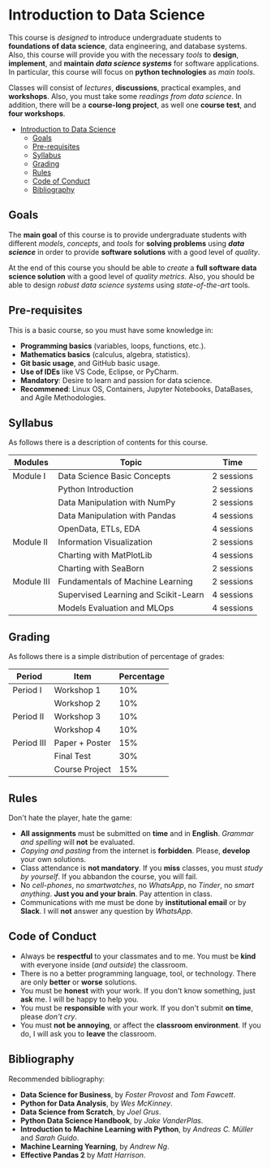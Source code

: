 # Introduction to Data Science

This course is _designed_ to introduce undergraduate students to
__foundations of data science__, data engineering, and database systems.
Also, this course will provide you with the necessary _tools_ to __design__, __implement__, and __maintain__ ___data science systems___ for software applications. In particular, this course will focus on __python technologies__ as _main tools_.

Classes will consist of _lectures_, __discussions__, practical examples, and __workshops__. Also, you must take some _readings from data science_. In addition, there will be a __course-long project__, as well one __course test__, and __four workshops__. 

- [Introduction to Data Science](#introduction-to-data-science)
  - [Goals](#goals)
  - [Pre-requisites](#pre-requisites)
  - [Syllabus](#syllabus)
  - [Grading](#grading)
  - [Rules](#rules)
  - [Code of Conduct](#code-of-conduct)
  - [Bibliography](#bibliography)

## Goals

The __main goal__ of this course is to provide undergraduate students with different _models_, _concepts_, and _tools_ for __solving problems__ using ___data science___ in order to provide __software solutions__ with a good level of _quality_.

At the end of this course you should be able to _create_ a __full software data science solution__ with a good level of _quality metrics_. Also, you should be able to design _robust data science systems_ using _state-of-the-art_ tools.

## Pre-requisites

This is a basic course, so you must have some knowledge in:
- __Programming basics__ (variables, loops, functions, etc.).
- __Mathematics basics__ (calculus, algebra, statistics).
- __Git basic usage__, and GitHub basic usage.
- __Use of IDEs__ like VS Code, Eclipse, or PyCharm.
- __Mandatory__: Desire to learn and passion for data science.
- __Recommened__: Linux OS, Containers, Jupyter Notebooks,
DataBases, and Agile Methodologies.

## Syllabus

As follows there is a description of contents for this course.

| Modules    | Topic                                | Time       |
| ---------- | ------------------------------------ | ---------- |
| Module I   | Data Science Basic Concepts          | 2 sessions |
|            | Python Introduction                  | 2 sessions |
|            | Data Manipulation with NumPy         | 2 sessions |
|            | Data Manipulation with Pandas        | 4 sessions |
|            | OpenData, ETLs, EDA                  | 4 sessions |
| Module II  | Information Visualization            | 2 sessions |
|            | Charting with MatPlotLib             | 4 sessions |
|            | Charting with SeaBorn                | 2 sessions |
| Module III | Fundamentals of Machine Learning     | 2 sessions |
|            | Supervised Learning and Scikit-Learn | 4 sessions |
|            | Models Evaluation and MLOps          | 4 sessions |

## Grading

As follows there is a simple distribution of percentage of grades:


| Period | Item | Percentage |
| --- | --- | --- |
| Period I | Workshop 1 | 10% |
|  | Workshop 2 | 10% |
| Period II | Workshop 3 | 10% |
|  | Workshop 4 | 10% |
| Period III | Paper + Poster | 15% |
|  | Final Test | 30% |
|  | Course Project | 15% |

## Rules 

Don't hate the player, hate the game:

- __All assignments__ must be submitted on __time__ and in __English__. _Grammar and spelling_ will __not__ be evaluated.
- _Copying and pasting_ from the internet is __forbidden__. Please, __develop__ your own solutions.
- Class attendance is __not mandatory__. If you __miss__ classes, you must _study by yourself_. If you abbandon the course, you will fail.
- No _cell-phones_, no _smartwatches_, no _WhatsApp_, no _Tinder_, no _smart anything_. __Just you and your brain__. Pay attention in class.
- Communications with me must be done by __institutional email__ or by __Slack__. I will __not__ answer any question by _WhatsApp_.

## Code of Conduct

- Always be __respectful__ to your classmates and to me. You must be __kind__ with everyone inside (_and outside_) the classroom.
- There is no a better programming language, tool, or technology. There are only __better__ or __worse__ solutions.
- You must be __honest__ with your work. If you don't know something, just __ask__ me. I will be happy to help you.
- You must be __responsible__ with your work. If you don't submit __on time__, please _don't cry_.
- You must __not be annoying__, or affect the __classroom environment__. If you do, I will ask you to __leave__ the classroom.

## Bibliography

Recommended bibliography:
- __Data Science for Business__, by _Foster Provost_ and _Tom Fawcett_.
- __Python for Data Analysis__, by _Wes McKinney_.
- __Data Science from Scratch__, by _Joel Grus_.
- __Python Data Science Handbook__, by _Jake VanderPlas_.
- __Introduction to Machine Learning with Python__, by _Andreas C. Müller_ and _Sarah Guido_.
- __Machine Learning Yearning__, by _Andrew Ng_.
- __Effective Pandas 2__ by _Matt Harrison_.